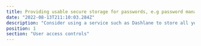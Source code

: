 ```yaml
---
title: Providing usable secure storage for passwords, e.g password manager
date: "2022-08-13T211:10:03.284Z"
description: "Consider using a service such as Dashlane to store all your staff member's passwords securely. This article (https://www.techradar.com/best/password-manager) has a 'Top 10' password managers list, weigh up the pros and cons of each and consider implementing this as soon as possible."
position: 1
section: "User access controls"
---
```

